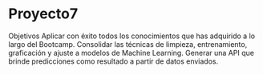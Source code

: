 # Proyecto7
Objetivos Aplicar con éxito todos los conocimientos que has adquirido a lo largo del Bootcamp. Consolidar las técnicas de limpieza, entrenamiento, graficación y ajuste a modelos de Machine Learning. Generar una API que brinde predicciones como resultado a partir de datos enviados.
